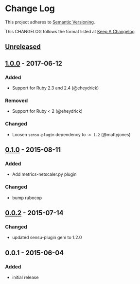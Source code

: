 # Change Log
This project adheres to [Semantic Versioning](http://semver.org/).

This CHANGELOG follows the format listed at [Keep A Changelog](http://keepachangelog.com/)

## [Unreleased]

## [1.0.0] - 2017-06-12
### Added
- Support for Ruby 2.3 and 2.4 (@eheydrick)

### Removed
- Support for Ruby < 2 (@eheydrick)

### Changed
- Loosen `sensu-plugin` dependency to `~> 1.2` (@mattyjones)

## [0.1.0] - 2015-08-11
### Added
- Add metrics-netscaler.py plugin

### Changed
- bump rubocop

## [0.0.2] - 2015-07-14
### Changed
- updated sensu-plugin gem to 1.2.0

## 0.0.1 - 2015-06-04
### Added
- initial release

[unreleased]: https://github.com/sensu-plugins/sensu-plugins-netscaler/compare/1.0.0...HEAD
[1.0.0]: https://github.com/sensu-plugins/sensu-plugins-netscaler/compare/0.1.0...1.0.0
[0.1.0]: https://github.com/sensu-plugins/sensu-plugins-netscaler/compare/0.0.2...0.1.0
[0.0.2]: https://github.com/sensu-plugins/sensu-plugins-netscaler/compare/0.0.1...0.0.2
